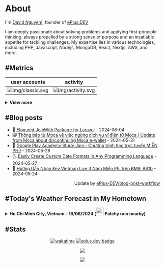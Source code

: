 # About

I'm [David Nguyen!](https://github.com/hoangsvit), founder of [ePlus.DEV](https://eplus.dev)

I am deeply passionate about solving problems and applying first-principle thinking, always propelled by a strong sense
of purpose and an insatiable appetite for tackling challenges. My expertise lies in various technologies, including PHP,
Javascript, Nodejs, MongoDB, React, Nextjs, AWS, and more.

## #Metrics

| user accounts | activity |
| ------------- | ------------- |
| ![img/classic.svg](https://metrics.eplus.dev//img/classic.svg) | ![img/activity.svg](https://metrics.eplus.dev//img/activity.svg) |

<details>
  <summary><b>View more</b></summary>

  | wakatime | languages |
  | ------------- | ------------- |
  | ![img/wakatime.svg](https://metrics.eplus.dev//img/wakatime.svg) | ![img/languages.svg](https://metrics.eplus.dev//img/languages.svg) |

  | achievements | followers |
  | ------------- | ------------- |
  | ![img/achievements.compact.svg](https://metrics.eplus.dev/img/achievements.compact.svg) | ![img/people.followers.svg](https://metrics.eplus.dev//img/people.followers.svg) |
</details>

## #Blog posts
- 🧰 [Eloquent JoinWith Package for Laravel](https://eplus.dev/eloquent-joinwith-package-for-laravel) - 2024-06-04 
- 😺 [Thông báo từ Moca về việc ngừng dịch vụ ví điện tử Moca / Update from Moca about discontinuing Moca e-wallet](https://eplus.dev/thong-bao-tu-moca-ve-viec-ngung-dich-vu-vi-dien-tu-moca-update-from-moca-about-discontinuing-moca-e-wallet) - 2024-05-31 
- 🗽 [Google Play Academy Study Jam - Chương trình học trực tuyến MIỄN PHÍ!](https://eplus.dev/google-play-academy-study-jam-chuong-trinh-hoc-truc-tuyen-mien-phi) - 2024-05-29 
- 🌜 [Easily Create Custom Date Formats in Any Programming Language](https://eplus.dev/easily-create-custom-date-formats-in-any-programming-language) - 2024-05-27 
- 📝 [Hướng Dẫn Nhận Key Vietmap Live 3 Năm Miễn Phí trên BM9, BS10](https://eplus.dev/huong-dan-nhan-key-vietmap-live-3-nam-mien-phi-tren-bm9-bs10) - 2024-05-24 

<div align="right">
  Update by <a target="_blank"
    href="https://github.com/ePlus-DEV/blog-post-workflow">ePlus-DEV/blog-post-workflow</a>
</div>

## #Today's Weather Forecast in My Hometown



<details>
  <summary><b>Ho Chi Minh City, Vietnam - 16/06/2024 (<img src="https://cdn.weatherapi.com/weather/64x64/day/176.png" width="25" /> Patchy rain nearby)</b></summary>


<table>
    <tr>
        <th>Hour</th>
        <td>00:00</td><td>01:00</td><td>02:00</td><td>03:00</td><td>04:00</td><td>05:00</td><td>06:00</td><td>07:00</td><td>08:00</td><td>09:00</td><td>10:00</td><td>11:00</td><td>12:00</td><td>13:00</td><td>14:00</td><td>15:00</td><td>16:00</td><td>17:00</td><td>18:00</td><td>19:00</td><td>20:00</td><td>21:00</td><td>22:00</td><td>23:00</td>
    </tr>
    <tr>
        <th>Weather</th>
        <td><img src="https://cdn.weatherapi.com/weather/64x64/night/113.png"></img></td><td><img src="https://cdn.weatherapi.com/weather/64x64/night/113.png"></img></td><td><img src="https://cdn.weatherapi.com/weather/64x64/night/116.png"></img></td><td><img src="https://cdn.weatherapi.com/weather/64x64/night/116.png"></img></td><td><img src="https://cdn.weatherapi.com/weather/64x64/night/116.png"></img></td><td><img src="https://cdn.weatherapi.com/weather/64x64/night/263.png"></img></td><td><img src="https://cdn.weatherapi.com/weather/64x64/day/116.png"></img></td><td><img src="https://cdn.weatherapi.com/weather/64x64/day/116.png"></img></td><td><img src="https://cdn.weatherapi.com/weather/64x64/day/116.png"></img></td><td><img src="https://cdn.weatherapi.com/weather/64x64/day/113.png"></img></td><td><img src="https://cdn.weatherapi.com/weather/64x64/day/116.png"></img></td><td><img src="https://cdn.weatherapi.com/weather/64x64/day/122.png"></img></td><td><img src="https://cdn.weatherapi.com/weather/64x64/day/116.png"></img></td><td><img src="https://cdn.weatherapi.com/weather/64x64/day/176.png"></img></td><td><img src="https://cdn.weatherapi.com/weather/64x64/day/263.png"></img></td><td><img src="https://cdn.weatherapi.com/weather/64x64/day/176.png"></img></td><td><img src="https://cdn.weatherapi.com/weather/64x64/day/116.png"></img></td><td><img src="https://cdn.weatherapi.com/weather/64x64/day/116.png"></img></td><td><img src="https://cdn.weatherapi.com/weather/64x64/day/353.png"></img></td><td><img src="https://cdn.weatherapi.com/weather/64x64/night/116.png"></img></td><td><img src="https://cdn.weatherapi.com/weather/64x64/night/176.png"></img></td><td><img src="https://cdn.weatherapi.com/weather/64x64/night/176.png"></img></td><td><img src="https://cdn.weatherapi.com/weather/64x64/night/176.png"></img></td><td><img src="https://cdn.weatherapi.com/weather/64x64/night/176.png"></img></td>
    </tr>
    <tr>
        <th>Condition</th>
        <td width="200px">Clear </td><td width="200px">Clear </td><td width="200px">Partly Cloudy </td><td width="200px">Partly Cloudy </td><td width="200px">Partly Cloudy </td><td width="200px">Patchy light drizzle</td><td width="200px">Partly Cloudy </td><td width="200px">Partly Cloudy </td><td width="200px">Partly Cloudy </td><td width="200px">Sunny</td><td width="200px">Partly cloudy</td><td width="200px">Overcast </td><td width="200px">Partly Cloudy </td><td width="200px">Patchy rain nearby</td><td width="200px">Patchy light drizzle</td><td width="200px">Patchy rain nearby</td><td width="200px">Partly Cloudy </td><td width="200px">Partly Cloudy </td><td width="200px">Light rain shower</td><td width="200px">Partly Cloudy </td><td width="200px">Patchy rain nearby</td><td width="200px">Patchy rain nearby</td><td width="200px">Patchy rain nearby</td><td width="200px">Patchy rain nearby</td>
    </tr>
    <tr>
        <th>Temperature</th>
        <td>28.9 °C</td><td>28.6 °C</td><td>28.5 °C</td><td>28.5 °C</td><td>28.1 °C</td><td>27.9 °C</td><td>28 °C</td><td>29.1 °C</td><td>30.6 °C</td><td>32.2 °C</td><td>28.3 °C</td><td>35.1 °C</td><td>35.8 °C</td><td>36.6 °C</td><td>36.6 °C</td><td>34.1 °C</td><td>32.4 °C</td><td>33 °C</td><td>31.8 °C</td><td>30.4 °C</td><td>28.7 °C</td><td>27.4 °C</td><td>26.8 °C</td><td>26.9 °C</td>
    </tr>
    <tr>
        <th>Wind</th>
        <td>8.3 kph</td><td>6.5 kph</td><td>6.8 kph</td><td>7.9 kph</td><td>7.2 kph</td><td>6.5 kph</td><td>5.4 kph</td><td>6.5 kph</td><td>10.1 kph</td><td>11.9 kph</td><td>6.8 kph</td><td>14.8 kph</td><td>15.1 kph</td><td>13.7 kph</td><td>12.2 kph</td><td>15.1 kph</td><td>15.5 kph</td><td>14 kph</td><td>14.4 kph</td><td>15.5 kph</td><td>15.5 kph</td><td>12.6 kph</td><td>7.9 kph</td><td>6.1 kph</td>
    </tr>
</table>


<div align="right">
  Updated at: 2024-06-16T03:13:20Z - by <a target="_blank"
    href="https://github.com/ePlus-DEV/weather-forecast">ePlus-DEV/weather-forecast</a>
</div>
</details>


## #Stats
<div align="center">

[![wakatime](https://wakatime.com/badge/user/e0aaeeb0-6b00-4a68-93a3-146329e5281e.svg)](https://wakatime.com/@e0aaeeb0-6b00-4a68-93a3-146329e5281e) [![eplus.dev badge](https://user-badge.eplus.dev/vietnam/hoangsvit.svg)](https://user-badge.eplus.dev/vietnam/hoangsvit)

![](https://komarev.com/ghpvc/?username=hoangsvit&style=for-the-badge)

[![](https://s11.flagcounter.com/count/1xO8/bg_FFFFFF/txt_000000/border_CCCCCC/columns_2/maxflags_10/viewers_3/labels_1/pageviews_1/flags_1/percent_0/)](https://s11.flagcounter.com/more/1xO8/)
</div>
